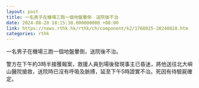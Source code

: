 ```yaml
---
layout: post
title: 一名男子在機場三跑一個地盤暈倒　送院後不治
date: 2024-08-28 18:15:38.000000000 +08:00
link: https://news.rthk.hk/rthk/ch/component/k2/1768025-20240828.htm
categories: rthk
---
```


一名男子在機場三跑一個地盤暈倒，送院後不治。

警方在下午約3時半接獲報案，救援人員到場後發現事主已昏迷，將他送往北大嶼山醫院搶救，送院時已沒有呼吸及脈搏，延至下午5時證實不治。死因有待驗屍確定。
